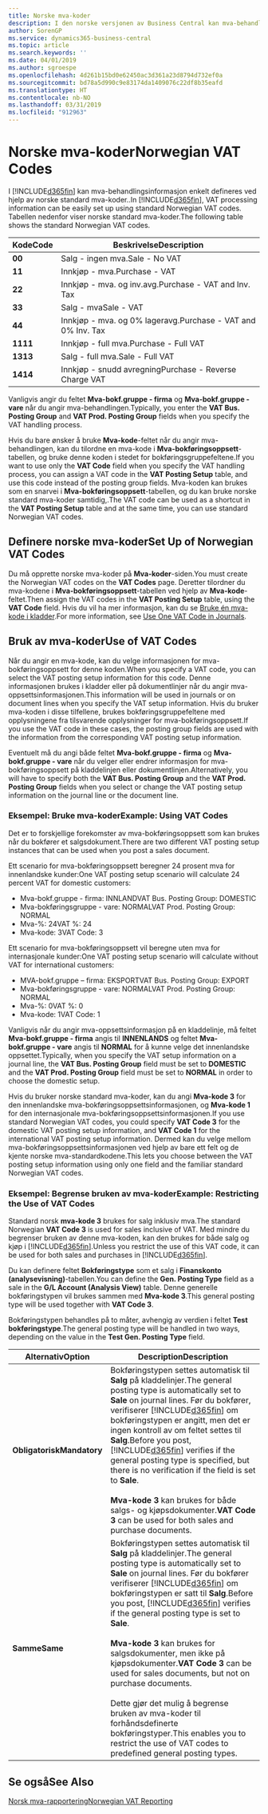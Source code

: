 ```yaml
---
title: Norske mva-koder
description: I den norske versjonen av Business Central kan mva-behandlingsinformasjon enkelt defineres ved hjelp av standard norske mva-koder.
author: SorenGP
ms.service: dynamics365-business-central
ms.topic: article
ms.search.keywords: ''
ms.date: 04/01/2019
ms.author: sgroespe
ms.openlocfilehash: 4d261b15bd0e62450ac3d361a23d8794d732ef0a
ms.sourcegitcommit: bd78a5d990c9e83174da1409076c22df8b35eafd
ms.translationtype: HT
ms.contentlocale: nb-NO
ms.lasthandoff: 03/31/2019
ms.locfileid: "912963"
---
```

# <a name="norwegian-vat-codes"></a><span data-ttu-id="1750b-103">Norske mva-koder</span><span class="sxs-lookup"><span data-stu-id="1750b-103">Norwegian VAT Codes</span></span>
<span data-ttu-id="1750b-104">I [!INCLUDE[d365fin](../../includes/d365fin_md.md)] kan mva-behandlingsinformasjon enkelt defineres ved hjelp av norske standard mva-koder..</span><span class="sxs-lookup"><span data-stu-id="1750b-104">In [!INCLUDE[d365fin](../../includes/d365fin_md.md)], VAT processing information can be easily set up using standard Norwegian VAT codes.</span></span> <span data-ttu-id="1750b-105">Tabellen nedenfor viser norske standard mva-koder.</span><span class="sxs-lookup"><span data-stu-id="1750b-105">The following table shows the standard Norwegian VAT codes.</span></span>  

|<span data-ttu-id="1750b-106">**Kode**</span><span class="sxs-lookup"><span data-stu-id="1750b-106">**Code**</span></span>|<span data-ttu-id="1750b-107">**Beskrivelse**</span><span class="sxs-lookup"><span data-stu-id="1750b-107">**Description**</span></span>|  
|--------------|-------------------------------------------|  
|<span data-ttu-id="1750b-108">**0**</span><span class="sxs-lookup"><span data-stu-id="1750b-108">**0**</span></span>|<span data-ttu-id="1750b-109">Salg - ingen mva.</span><span class="sxs-lookup"><span data-stu-id="1750b-109">Sale - No VAT</span></span>|  
|<span data-ttu-id="1750b-110">**1**</span><span class="sxs-lookup"><span data-stu-id="1750b-110">**1**</span></span>|<span data-ttu-id="1750b-111">Innkjøp - mva.</span><span class="sxs-lookup"><span data-stu-id="1750b-111">Purchase - VAT</span></span>|  
|<span data-ttu-id="1750b-112">**2**</span><span class="sxs-lookup"><span data-stu-id="1750b-112">**2**</span></span>|<span data-ttu-id="1750b-113">Innkjøp - mva. og inv.avg.</span><span class="sxs-lookup"><span data-stu-id="1750b-113">Purchase - VAT and Inv. Tax</span></span>|  
|<span data-ttu-id="1750b-114">**3**</span><span class="sxs-lookup"><span data-stu-id="1750b-114">**3**</span></span>|<span data-ttu-id="1750b-115">Salg - mva</span><span class="sxs-lookup"><span data-stu-id="1750b-115">Sale - VAT</span></span>|  
|<span data-ttu-id="1750b-116">**4**</span><span class="sxs-lookup"><span data-stu-id="1750b-116">**4**</span></span>|<span data-ttu-id="1750b-117">Innkjøp - mva. og 0% lageravg.</span><span class="sxs-lookup"><span data-stu-id="1750b-117">Purchase - VAT and 0% Inv. Tax</span></span>|  
|<span data-ttu-id="1750b-118">**11**</span><span class="sxs-lookup"><span data-stu-id="1750b-118">**11**</span></span>|<span data-ttu-id="1750b-119">Innkjøp - full mva.</span><span class="sxs-lookup"><span data-stu-id="1750b-119">Purchase - Full VAT</span></span>|  
|<span data-ttu-id="1750b-120">**13**</span><span class="sxs-lookup"><span data-stu-id="1750b-120">**13**</span></span>|<span data-ttu-id="1750b-121">Salg - full mva.</span><span class="sxs-lookup"><span data-stu-id="1750b-121">Sale - Full VAT</span></span>|  
|<span data-ttu-id="1750b-122">**14**</span><span class="sxs-lookup"><span data-stu-id="1750b-122">**14**</span></span>|<span data-ttu-id="1750b-123">Innkjøp - snudd avregning</span><span class="sxs-lookup"><span data-stu-id="1750b-123">Purchase - Reverse Charge VAT</span></span>|  

<span data-ttu-id="1750b-124">Vanligvis angir du feltet **Mva-bokf.gruppe - firma** og **Mva-bokf.gruppe - vare** når du angir mva-behandlingen.</span><span class="sxs-lookup"><span data-stu-id="1750b-124">Typically, you enter the **VAT Bus. Posting Group** and **VAT Prod. Posting Group** fields when you specify the VAT handling process.</span></span>  

<span data-ttu-id="1750b-125">Hvis du bare ønsker å bruke **Mva-kode**-feltet når du angir mva-behandlingen, kan du tilordne en mva-kode i **Mva-bokføringsoppsett**-tabellen, og bruke denne koden i stedet for bokføringsgruppefeltene.</span><span class="sxs-lookup"><span data-stu-id="1750b-125">If you want to use only the **VAT Code** field when you specify the VAT handling process, you can assign a VAT code in the **VAT Posting Setup** table, and use this code instead of the posting group fields.</span></span> <span data-ttu-id="1750b-126">Mva-koden kan brukes som en snarvei i **Mva-bokføringsoppsett**-tabellen, og du kan bruke norske standard mva-koder samtidig,.</span><span class="sxs-lookup"><span data-stu-id="1750b-126">The VAT code can be used as a shortcut in the **VAT Posting Setup** table and at the same time, you can use standard Norwegian VAT codes.</span></span>  

## <a name="set-up-of-norwegian-vat-codes"></a><span data-ttu-id="1750b-127">Definere norske mva-koder</span><span class="sxs-lookup"><span data-stu-id="1750b-127">Set Up of Norwegian VAT Codes</span></span>  
<span data-ttu-id="1750b-128">Du må opprette norske mva-koder på **Mva-koder**-siden.</span><span class="sxs-lookup"><span data-stu-id="1750b-128">You must create the Norwegian VAT codes on the **VAT Codes** page.</span></span> <span data-ttu-id="1750b-129">Deretter tilordner du mva-kodene i **Mva-bokføringsoppsett**-tabellen ved hjelp av **Mva-kode**-feltet.</span><span class="sxs-lookup"><span data-stu-id="1750b-129">Then assign the VAT codes in the **VAT Posting Setup** table, using the **VAT Code** field.</span></span> <span data-ttu-id="1750b-130">Hvis du vil ha mer informasjon, kan du se [Bruke én mva-kode i kladder](how-to-use-one-vat-code-in-journals.md).</span><span class="sxs-lookup"><span data-stu-id="1750b-130">For more information, see [Use One VAT Code in Journals](how-to-use-one-vat-code-in-journals.md).</span></span>  

## <a name="use-of-vat-codes"></a><span data-ttu-id="1750b-131">Bruk av mva-koder</span><span class="sxs-lookup"><span data-stu-id="1750b-131">Use of VAT Codes</span></span>  
<span data-ttu-id="1750b-132">Når du angir en mva-kode, kan du velge informasjonen for mva-bokføringsoppsett for denne koden.</span><span class="sxs-lookup"><span data-stu-id="1750b-132">When you specify a VAT code, you can select the VAT posting setup information for this code.</span></span> <span data-ttu-id="1750b-133">Denne informasjonen brukes i kladder eller på dokumentlinjer når du angir mva-oppsettsinformasjonen.</span><span class="sxs-lookup"><span data-stu-id="1750b-133">This information will be used in journals or on document lines when you specify the VAT setup information.</span></span> <span data-ttu-id="1750b-134">Hvis du bruker mva-koden i disse tilfellene, brukes bokføringsgruppefeltene med opplysningene fra tilsvarende opplysninger for mva-bokføringsoppsett.</span><span class="sxs-lookup"><span data-stu-id="1750b-134">If you use the VAT code in these cases, the posting group fields are used with the information from the corresponding VAT posting setup information.</span></span>  

<span data-ttu-id="1750b-135">Eventuelt må du angi både feltet **Mva-bokf.gruppe - firma** og **Mva-bokf.gruppe - vare** når du velger eller endrer informasjon for mva-bokføringsoppsett på kladdelinjen eller dokumentlinjen.</span><span class="sxs-lookup"><span data-stu-id="1750b-135">Alternatively, you will have to specify both the **VAT Bus. Posting Group** and the **VAT Prod. Posting Group** fields when you select or change the VAT posting setup information on the journal line or the document line.</span></span>  

### <a name="example-using-vat-codes"></a><span data-ttu-id="1750b-136">Eksempel: Bruke mva-koder</span><span class="sxs-lookup"><span data-stu-id="1750b-136">Example: Using VAT Codes</span></span>  
<span data-ttu-id="1750b-137">Det er to forskjellige forekomster av mva-bokføringsoppsett som kan brukes når du bokfører et salgsdokument.</span><span class="sxs-lookup"><span data-stu-id="1750b-137">There are two different VAT posting setup instances that can be used when you post a sales document.</span></span>  

<span data-ttu-id="1750b-138">Ett scenario for mva-bokføringsoppsett beregner 24 prosent mva for innenlandske kunder:</span><span class="sxs-lookup"><span data-stu-id="1750b-138">One VAT posting setup scenario will calculate 24 percent VAT for domestic customers:</span></span>  

- <span data-ttu-id="1750b-139">Mva-bokf.gruppe - firma: INNLAND</span><span class="sxs-lookup"><span data-stu-id="1750b-139">VAT Bus. Posting Group: DOMESTIC</span></span>  
- <span data-ttu-id="1750b-140">Mva-bokføringsgruppe - vare: NORMAL</span><span class="sxs-lookup"><span data-stu-id="1750b-140">VAT Prod. Posting Group: NORMAL</span></span>  
- <span data-ttu-id="1750b-141">Mva-%: 24</span><span class="sxs-lookup"><span data-stu-id="1750b-141">VAT %: 24</span></span>  
- <span data-ttu-id="1750b-142">Mva-kode: 3</span><span class="sxs-lookup"><span data-stu-id="1750b-142">VAT Code: 3</span></span>  

<span data-ttu-id="1750b-143">Ett scenario for mva-bokføringsoppsett vil beregne uten mva for internasjonale kunder:</span><span class="sxs-lookup"><span data-stu-id="1750b-143">One VAT posting setup scenario will calculate without VAT for international customers:</span></span>  

- <span data-ttu-id="1750b-144">MVA-bokf.gruppe – firma: EKSPORT</span><span class="sxs-lookup"><span data-stu-id="1750b-144">VAT Bus. Posting Group: EXPORT</span></span>  
- <span data-ttu-id="1750b-145">Mva-bokføringsgruppe - vare: NORMAL</span><span class="sxs-lookup"><span data-stu-id="1750b-145">VAT Prod. Posting Group: NORMAL</span></span>  
- <span data-ttu-id="1750b-146">Mva-%: 0</span><span class="sxs-lookup"><span data-stu-id="1750b-146">VAT %: 0</span></span>  
- <span data-ttu-id="1750b-147">Mva-kode: 1</span><span class="sxs-lookup"><span data-stu-id="1750b-147">VAT Code: 1</span></span>  

<span data-ttu-id="1750b-148">Vanligvis når du angir mva-oppsettsinformasjon på en kladdelinje, må feltet **Mva-bokf.gruppe - firma** angis til **INNENLANDS** og feltet **Mva-bokf.gruppe - vare** angis til **NORMAL** for å kunne velge det innenlandske oppsettet.</span><span class="sxs-lookup"><span data-stu-id="1750b-148">Typically, when you specify the VAT setup information on a journal line, the **VAT Bus. Posting Group** field must be set to **DOMESTIC** and the **VAT Prod. Posting Group** field must be set to **NORMAL** in order to choose the domestic setup.</span></span>  

<span data-ttu-id="1750b-149">Hvis du bruker norske standard mva-koder, kan du angi **Mva-kode 3** for den innenlandske mva-bokføringsoppsettsinformasjonen, og **Mva-kode 1** for den internasjonale mva-bokføringsoppsettsinformasjonen.</span><span class="sxs-lookup"><span data-stu-id="1750b-149">If you use standard Norwegian VAT codes, you could specify **VAT Code 3** for the domestic VAT posting setup information, and **VAT Code 1** for the international VAT posting setup information.</span></span> <span data-ttu-id="1750b-150">Dermed kan du velge mellom mva-bokføringsoppsettsinformasjonen ved hjelp av bare ett felt og de kjente norske mva-standardkodene.</span><span class="sxs-lookup"><span data-stu-id="1750b-150">This lets you choose between the VAT posting setup information using only one field and the familiar standard Norwegian VAT codes.</span></span>  

### <a name="example-restricting-the-use-of-vat-codes"></a><span data-ttu-id="1750b-151">Eksempel: Begrense bruken av mva-koder</span><span class="sxs-lookup"><span data-stu-id="1750b-151">Example: Restricting the Use of VAT Codes</span></span>  
<span data-ttu-id="1750b-152">Standard norsk **mva-kode 3** brukes for salg inklusiv mva.</span><span class="sxs-lookup"><span data-stu-id="1750b-152">The standard Norwegian **VAT Code 3** is used for sales inclusive of VAT.</span></span> <span data-ttu-id="1750b-153">Med mindre du begrenser bruken av denne mva-koden, kan den brukes for både salg og kjøp i [!INCLUDE[d365fin](../../includes/d365fin_md.md)].</span><span class="sxs-lookup"><span data-stu-id="1750b-153">Unless you restrict the use of this VAT code, it can be used for both sales and purchases in [!INCLUDE[d365fin](../../includes/d365fin_md.md)].</span></span>  

<span data-ttu-id="1750b-154">Du kan definere feltet **Bokføringstype** som et salg i **Finanskonto (analysevisning)**-tabellen.</span><span class="sxs-lookup"><span data-stu-id="1750b-154">You can define the **Gen. Posting Type** field as a sale in the **G/L Account (Analysis View)** table.</span></span> <span data-ttu-id="1750b-155">Denne generelle bokføringstypen vil brukes sammen med **Mva-kode 3**.</span><span class="sxs-lookup"><span data-stu-id="1750b-155">This general posting type will be used together with **VAT Code 3**.</span></span>  

<span data-ttu-id="1750b-156">Bokføringstypen behandles på to måter, avhengig av verdien i feltet **Test bokføringstype**.</span><span class="sxs-lookup"><span data-stu-id="1750b-156">The general posting type will be handled in two ways, depending on the value in the **Test Gen. Posting Type** field.</span></span>  

|<span data-ttu-id="1750b-157">Alternativ</span><span class="sxs-lookup"><span data-stu-id="1750b-157">Option</span></span>|<span data-ttu-id="1750b-158">Description</span><span class="sxs-lookup"><span data-stu-id="1750b-158">Description</span></span>|  
|-----------------------------------------|-------------------------------------------|  
|<span data-ttu-id="1750b-159">**Obligatorisk**</span><span class="sxs-lookup"><span data-stu-id="1750b-159">**Mandatory**</span></span>|<span data-ttu-id="1750b-160">Bokføringstypen settes automatisk til **Salg** på kladdelinjer.</span><span class="sxs-lookup"><span data-stu-id="1750b-160">The general posting type is automatically set to **Sale** on journal lines.</span></span> <span data-ttu-id="1750b-161">Før du bokfører, verifiserer [!INCLUDE[d365fin](../../includes/d365fin_md.md)] om bokføringstypen er angitt, men det er ingen kontroll av om feltet settes til **Salg**.</span><span class="sxs-lookup"><span data-stu-id="1750b-161">Before you post, [!INCLUDE[d365fin](../../includes/d365fin_md.md)] verifies if the general posting type is specified, but there is no verification if the field is set to **Sale**.</span></span><br /><br /> <span data-ttu-id="1750b-162">**Mva-kode 3** kan brukes for både salgs- og kjøpsdokumenter.</span><span class="sxs-lookup"><span data-stu-id="1750b-162">**VAT Code 3** can be used for both sales and purchase documents.</span></span>|  
|<span data-ttu-id="1750b-163">**Samme**</span><span class="sxs-lookup"><span data-stu-id="1750b-163">**Same**</span></span>|<span data-ttu-id="1750b-164">Bokføringstypen settes automatisk til **Salg** på kladdelinjer.</span><span class="sxs-lookup"><span data-stu-id="1750b-164">The general posting type is automatically set to **Sale** on journal lines.</span></span> <span data-ttu-id="1750b-165">Før du bokfører verifiserer [!INCLUDE[d365fin](../../includes/d365fin_md.md)] om bokføringstypen er satt til **Salg**.</span><span class="sxs-lookup"><span data-stu-id="1750b-165">Before you post, [!INCLUDE[d365fin](../../includes/d365fin_md.md)] verifies if the general posting type is set to **Sale**.</span></span><br /><br /> <span data-ttu-id="1750b-166">**Mva-kode 3** kan brukes for salgsdokumenter, men ikke på kjøpsdokumenter.</span><span class="sxs-lookup"><span data-stu-id="1750b-166">**VAT Code 3** can be used for sales documents, but not on purchase documents.</span></span><br /><br /> <span data-ttu-id="1750b-167">Dette gjør det mulig å begrense bruken av mva-koder til forhåndsdefinerte bokføringstyper.</span><span class="sxs-lookup"><span data-stu-id="1750b-167">This enables you to restrict the use of VAT codes to predefined general posting types.</span></span>|  

## <a name="see-also"></a><span data-ttu-id="1750b-168">Se også</span><span class="sxs-lookup"><span data-stu-id="1750b-168">See Also</span></span>  
 [<span data-ttu-id="1750b-169">Norsk mva-rapportering</span><span class="sxs-lookup"><span data-stu-id="1750b-169">Norwegian VAT Reporting</span></span>](norwegian-vat-reporting.md)

